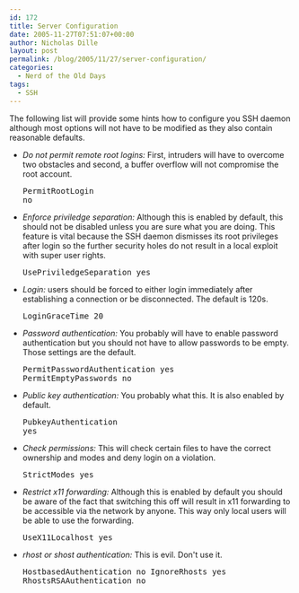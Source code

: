 ```yaml
---
id: 172
title: Server Configuration
date: 2005-11-27T07:51:07+00:00
author: Nicholas Dille
layout: post
permalink: /blog/2005/11/27/server-configuration/
categories:
  - Nerd of the Old Days
tags:
  - SSH
---
```

The following list will provide some hints how to configure you SSH daemon although most options will not have to be modified as they also contain reasonable defaults.

<!--more-->

  * _Do not permit remote root logins:_ First, intruders will have to overcome two obstacles and second, a buffer overflow will not compromise the root account. <pre class="listing">PermitRootLogin no</pre>

  * _Enforce priviledge separation:_ Although this is enabled by default, this should not be disabled unless you are sure what you are doing. This feature is vital because the SSH daemon dismisses its root privileges after login so the further security holes do not result in a local exploit with super user rights. <pre class="listing">UsePriviledgeSeparation yes</pre>

  * _Login:_ users should be forced to either login immediately after establishing a connection or be disconnected. The default is 120s. <pre class="listing">LoginGraceTime 20</pre>

  * _Password authentication:_ You probably will have to enable password authentication but you should not have to allow passwords to be empty. Those settings are the default. <pre class="listing">PermitPasswordAuthentication yes
PermitEmptyPasswords no</pre>

  * _Public key authentication:_ You probably what this. It is also enabled by default. <pre class="listing">PubkeyAuthentication yes</pre>

  * _Check permissions:_ This will check certain files to have the correct ownership and modes and deny login on a violation. <pre class="listing">StrictModes yes</pre>

  * _Restrict x11 forwarding:_ Although this is enabled by default you should be aware of the fact that switching this off will result in x11 forwarding to be accessible via the network by anyone. This way only local users will be able to use the forwarding. <pre class="listing">UseX11Localhost yes</pre>

  * _rhost or shost authentication:_ This is evil. Don't use it. <pre class="listing">HostbasedAuthentication no
IgnoreRhosts yes
RhostsRSAAuthentication no</pre>


